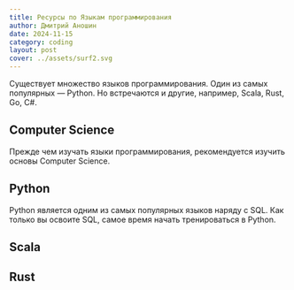 ```yaml
---
title: Ресурсы по Языкам программирования
author: Дмитрий Аношин
date: 2024-11-15
category: coding
layout: post
cover: ../assets/surf2.svg
---
```


Существует множество языков программирования. Один из самых популярных — Python. Но встречаются и другие, например, Scala, Rust, Go, C#. 

## Computer Science

Прежде чем изучать языки программирования, рекомендуется изучить основы Computer Science.

## Python

Python является одним из самых популярных языков наряду с SQL. Как только вы освоите SQL, самое время начать тренироваться в Python.

## Scala

## Rust